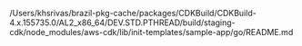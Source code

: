 /Users/khsrivas/brazil-pkg-cache/packages/CDKBuild/CDKBuild-4.x.155735.0/AL2_x86_64/DEV.STD.PTHREAD/build/staging-cdk/node_modules/aws-cdk/lib/init-templates/sample-app/go/README.md